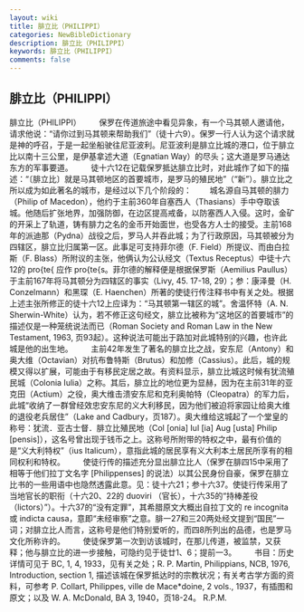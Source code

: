 ```yaml
---
layout: wiki
title: 腓立比（PHILIPPI）
categories: NewBibleDictionary
description: 腓立比（PHILIPPI）
keywords: 腓立比（PHILIPPI）
comments: false
---
```


## 腓立比（PHILIPPI）



腓立比（PHILIPPI）
　　保罗在传道旅途中看见异象，有一个马其顿人邀请他，请求他说：“请你过到马其顿来帮助我们”（徒十六9）。保罗一行人认为这个请求就是神的呼召，于是一起坐船驶往尼亚波利。尼亚波利是腓立比城的港口，位于腓立比以南十三公里，是伊基拿述大道（Egnatian Way）的尽头；这大道是罗马通达东方的军事要道。
　　徒十六12在记载保罗抵达腓立比时，对此城作了如下的描述：“〔腓立比〕就是马其顿地区的首要城市，是罗马的殖民地”（“新”）。腓立比之所以成为如此著名的城市，是经过以下几个阶段的：
　　城名源自马其顿的腓力（Philip of Macedon），他约于主前360年自塞西人（Thasians）手中夺取该城。他随后扩张地界，加强防御，在边区提高戒备，以防塞西人入侵。这时，金矿的开采上了轨道，铸有腓力之名的金币开始面世，也受各方人士的接受。主前168年的派迪那（Pydna）战役之后，罗马人并吞此城；为了行政原因，马其顿被分为四辖区，腓立比归属第一区。此事足可支持菲尔德（F. Field）所提议、而由白拉斯（F. Blass）所附议的主张，他俩认为公认经文（Textus Receptus）中徒十六12的 pro{te{ 应作 pro{te{s。菲尔德的解释便是根据保罗斯（Aemilius Paullus）于主前167年将马其顿分为四辖区的事实（Livy, 45. 17-18, 29）；参：康泽曼（H. Conzelmann）和黑琛（E. Haenchen）所著的使徒行传注释书中有关之处。根据上述主张所修正的徒十六12上应译为：“马其顿第一辖区的城”。舍温怀特（A. N. Sherwin-White）认为，若不修正这句经文，腓立比被称为“这地区的首要城市”的描述仅是一种笼统说法而已（Roman Society and Roman Law in the New Testament, 1963, 页93起）。这种说法可能出于路加对此城特别的兴趣，也许此城是他的出生地。
　　主前42年发生了著名的腓立比之战，安东尼（Antony）和奥大维（Octavian）对抗布鲁特斯（Brutus）和加修（Cassius）。此后，城的规模又得以扩展，可能由于有移民定居之故。有资料显示，腓立比城这时候有犹流殖民城（Colonia Iulia）之称。其后，腓立比的地位更为显赫，因为在主前31年的亚克田（Actium）之役，奥大维击溃安东尼和克利奥帕特（Cleopatra）的军力后，此城“收纳了一群曾经效忠安东尼的义大利移民，因为他们被迫将家园让给奥大维的退役老兵居住”（Lake and Cadbury，页187）。奥大维给这城起了一个堂皇的称号：犹流．亚古士督．腓立比殖民地（Col
[onia] Iul [ia] Aug [usta]
Philip [pensis]），这名号曾出现于钱币之上。这称号所附带的特权之中，最有价值的是“义大利特权”（ius Italicum），意指此城的居民享有义大利本土居民所享有的相同权利和特权。
　　使徒行传的描述充分显出腓立比人（保罗在腓四15中采用了相等于他们拉丁文名字 [Philippenses] 的说法）以其公民身份自豪，保罗在腓立比书的一些用语中也隐然透露此意。见：徒十六21；参十六37。使徒行传采用了当地官长的职衔（十六20、22的 duoviri （官长），十六35的“持棒差役（lictors）”）。十六37的“没有定罪”，其希腊原文大概出自拉丁文的 re incognita 或 indicta causa，意即“未经审察”之意。腓一27和三20两处经文提到“国民”一词；对腓立比人而言，这称号是他们特别爱听的，而四8所列出的品德，也是罗马文化所称许的。
　　使徒保罗第一次到访该城时，在那儿传道，被监禁，又获释；他与腓立比的进一步接触，可隐约见于徒廿1、6；提前一3。
　　书目：历史详情可见于 BC,
1, 4, 1933，见有关之处；R. P. Martin, Philippians, NCB, 1976, Introduction, section 1, 描述该城在保罗抵达时的宗教状况；有关考古学方面的资料，可参考 P. Collart, Philippes, ville de Mace*doine, 2 vols., 1937，有插图和原文；以及 W. A. McDonald, BA 3, 1940，页18-24。
R.P.M.




